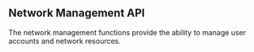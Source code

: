 ## Network Management API

The network management functions provide the ability to manage user accounts and network resources.
